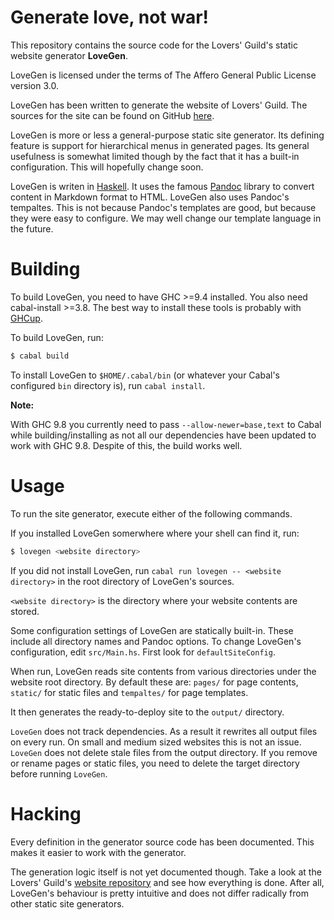 # Generate love, not war!

This repository contains the source code for the Lovers' Guild's static website generator **LoveGen**.

LoveGen is licensed under the terms of The Affero General Public License version 3.0.

LoveGen has been written to generate the website of Lovers' Guild.
The sources for the site can be found on GitHub [here][web-repo].

[web-repo]: https://github.com/LoversGuild/websites

LoveGen is more or less a general-purpose static site generator.
Its defining feature is support for hierarchical menus in generated pages.
Its general usefulness is somewhat limited though by the fact that it has a built-in configuration.
This will hopefully change soon.

LoveGen is writen in [Haskell][haskell].
It uses the famous [Pandoc][pandoc] library to convert content in Markdown format to HTML.
LoveGen also uses Pandoc's tempaltes.
This is not because Pandoc's templates are good, but because they were easy to configure.
We may well change our template language in the future.

[haskell]: https://haskell.org/
[pandoc]: https://hackage.haskell.org/package/pandoc

# Building

To build LoveGen, you need to have GHC >=9.4 installed.
You also need cabal-install >=3.8.
The best way to install these tools is probably with [GHCup][ghcup].

[ghcup]: https://www.haskell.org/ghcup/

To build LoveGen, run:

```sh
$ cabal build
```

To install LoveGen to `$HOME/.cabal/bin` (or whatever your Cabal's configured `bin` directory is), run `cabal install`.

**Note:**

With GHC 9.8 you currently need to pass `--allow-newer=base,text` to Cabal while building/installing as not all our dependencies have been updated to work with GHC 9.8.
Despite of this, the build works well.

# Usage

To run the site generator, execute either of the following commands.

If you installed LoveGen somerwhere where your shell can find it, run:
```sh
$ lovegen <website directory>
```

If you did not install LoveGen, run `cabal run lovegen -- <website directory>` in the root directory of LoveGen's sources.

`<website directory>` is the directory where your website contents are stored.

Some configuration settings of LoveGen are statically built-in.
These include all directory names and Pandoc options.
To change LoveGen's configuration, edit `src/Main.hs`.
First look for `defaultSiteConfig`.

When run, LoveGen reads site contents from various directories under the website root directory.
By default these are: `pages/` for page contents, `static/` for static files and `tempaltes/` for page templates.

It then generates the ready-to-deploy site to the `output/` directory.

`LoveGen` does not track dependencies.
As a result it rewrites all output files on every run.
On small and medium sized websites this is not an issue.
`LoveGen` does not delete stale files from the output directory.
If you remove or rename pages or static files, you need to delete the target directory before running `LoveGen`.

# Hacking

Every definition in the generator source code has been documented.
This makes it easier to work with the generator.

The generation logic itself is not yet documented though.
Take a look at the Lovers' Guild's [website repository][web-repo] and see how everything is done.
After all, LoveGen's behaviour is pretty intuitive and does not differ radically from other static site generators.
